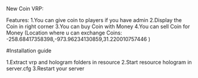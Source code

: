 New Coin VRP:

Features:
1.You can give coin to players if you have admin
2.Display the Coin in right corner
3.You can buy Coin with Money
4.You can sell Coin for Money
(Location where u can exchange Coins: -258.68417358398,-973.96234130859,31.220010757446 )



#Installation guide

1.Extract vrp and hologram folders in resource
2.Start resource hologram in server.cfg
3.Restart your server
